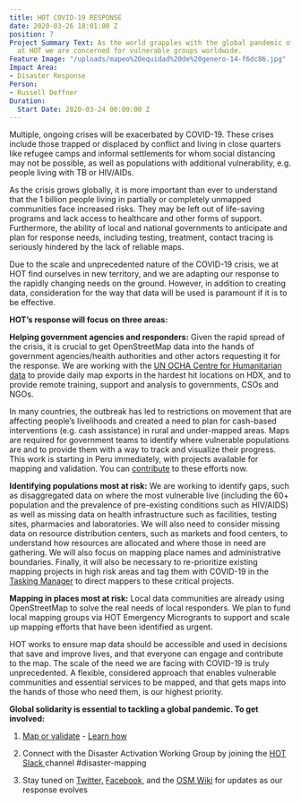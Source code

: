 ```yaml
---
title: HOT COVID-19 RESPONSE
date: 2020-03-26 18:01:00 Z
position: 7
Project Summary Text: As the world grapples with the global pandemic of COVID-19,
  at HOT we are concerned for vulnerable groups worldwide.
Feature Image: "/uploads/mapeo%20equidad%20de%20genero-14-f6dc86.jpg"
Impact Area:
- Disaster Response
Person:
- Russell Deffner
Duration:
  Start Date: 2020-03-24 00:00:00 Z
---
```


Multiple, ongoing crises will be exacerbated by COVID-19. These crises include those trapped or displaced by conflict and living in close quarters like refugee camps and informal settlements for whom social distancing may not be possible, as well as populations with additional vulnerability, e.g. people living with TB or HIV/AIDs.

As the crisis grows globally, it is more important than ever to understand that the 1 billion people living in partially or completely unmapped communities face increased risks. They may be left out of life-saving programs and lack access to healthcare and other forms of support. Furthermore, the ability of local and national governments to anticipate and plan for response needs, including testing, treatment, contact tracing is seriously hindered by the lack of reliable maps.

Due to the scale and unprecedented nature of the COVID-19 crisis, we at HOT find ourselves in new territory, and we are adapting our response to the rapidly changing needs on the ground. However, in addition to creating data, consideration for the way that data will be used is paramount if it is to be effective.

**HOT’s response will focus on three areas:**

**Helping government agencies and responders:** Given the rapid spread of the crisis, it is crucial to get OpenStreetMap data into the hands of government agencies/health authorities and other actors requesting it for the response. We are working with the [UN OCHA Centre for Humanitarian data](https://data.humdata.org/event/covid-19) to provide daily map exports in the hardest hit locations on HDX, and to provide remote training, support and analysis to governments, CSOs and NGOs.

In many countries, the outbreak has led to restrictions on movement that are affecting people’s livelihoods and created a need to plan for cash-based interventions (e.g. cash assistance) in rural and under-mapped areas. Maps are required for government teams to identify where vulnerable populations are and to provide them with a way to track and visualize their progress. This work is starting in Peru immediately, with projects available for mapping and validation. You can [contribute](https://tasks.hotosm.org/contribute?difficulty=ALL&campaign=COVID-19) to these efforts now.

**Identifying populations most at risk:** We are working to identify gaps, such as disaggregated data on where the most vulnerable live (including the 60\+ population and the prevalence of pre-existing conditions such as HIV/AIDS) as well as missing data on health infrastructure such as facilities, testing sites, pharmacies and laboratories. We will also need to consider missing data on resource distribution centers, such as markets and food centers, to understand how resources are allocated and where those in need are gathering. We will also focus on mapping place names and administrative boundaries. Finally, it will also be necessary to re-prioritize existing mapping projects in high risk areas and tag them with COVID-19 in the [Tasking Manager](https://tasks.hotosm.org/) to direct mappers to these critical projects.

**Mapping in places most at risk:** Local data communities are already using OpenStreetMap to solve the real needs of local responders. We plan to fund local mapping groups via HOT Emergency Microgrants to support and scale up mapping efforts that have been identified as urgent.

HOT works to ensure map data should be accessible and used in decisions that save and improve lives, and that everyone can engage and contribute to the map. The scale of the need we are facing with COVID-19 is truly unprecedented. A flexible, considered approach that enables vulnerable communities and essential services to be mapped, and that gets maps into the hands of those who need them, is our highest priority.

**Global solidarity is essential to tackling a global pandemic. To get involved:**

1. [Map or validate](https://tasks.hotosm.org/contribute?difficulty=ALL&campaign=COVID-19) - [Learn how](https://learnosm.org/)

2. Connect with the Disaster Activation Working Group by joining the [HOT Slack ](http://slack.hotosm.org/)channel #disaster-mapping

3. Stay tuned on [Twitter,](https://twitter.com/hotosm) [Facebook,](https://www.facebook.com/hotosm/) and the [OSM Wiki](https://wiki.openstreetmap.org/wiki/COVID19) for updates as our response evolves